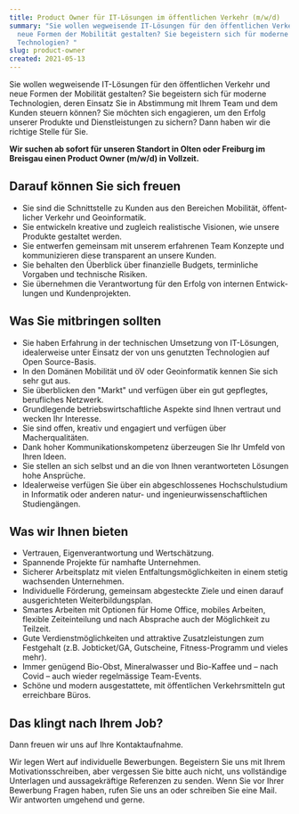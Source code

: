 ```yaml
---
title: Product Owner für IT-Lösungen im öffentlichen Verkehr (m/w/d)
summary: "Sie wollen wegweisende IT-Lösungen für den öffentlichen Verkehr und
  neue Formen der Mobilität gestalten? Sie begeistern sich für moderne
  Technologien? "
slug: product-owner
created: 2021-05-13
---
```

Sie wollen wegweisende IT-Lösungen für den öffentlichen Verkehr und neue Formen der Mobilität gestalten? Sie begeistern sich für moderne Technologien, deren Einsatz Sie in Abstimmung mit Ihrem Team und dem Kunden steuern können? Sie möchten sich engagieren, um den Erfolg unserer Produkte und Dienstleistungen zu sichern? Dann haben wir die richtige Stelle für Sie.

**<span class="text-green">Wir suchen ab sofort für unseren Standort in Olten oder Freiburg im Breisgau einen Product Owner (m/w/d) in Vollzeit.</span>**

## Darauf können Sie sich freuen

* Sie sind die Schnittstelle zu Kunden aus den Bereichen Mobilität, öffent&shy;licher Verkehr und Geoinformatik.
* Sie entwickeln kreative und zugleich realistische Visionen, wie unsere Produkte gestaltet werden.
* Sie entwerfen gemeinsam mit unserem erfahrenen Team Konzepte und kommunizieren diese trans&shy;parent an unsere Kunden.
* Sie behalten den Überblick über finanzielle Budgets, terminliche Vorgaben und technische Risiken.
* Sie übernehmen die Verantwortung für den Erfolg von internen Ent&shy;wick&shy;lungen und Kundenprojekten.

## Was Sie mitbringen sollten

* Sie haben Erfahrung in der technischen Umsetzung von IT-Lösungen, idealerweise unter Einsatz der von uns genutzten Technologien auf Open Source-Basis.
* In den Domänen Mobilität und öV oder Geoinformatik kennen Sie sich sehr gut aus.
* Sie überblicken den "Markt" und verfügen über ein gut gepflegtes, berufliches Netzwerk.
* Grundlegende betriebs&shy;wirt&shy;schaftliche Aspekte sind Ihnen vertraut und wecken Ihr Interesse.
* Sie sind offen, kreativ und engagiert und verfügen über Macherqualitäten.
* Dank hoher Kommunikations&shy;kompetenz überzeugen Sie Ihr Umfeld von Ihren Ideen.   
* Sie stellen an sich selbst und an die von Ihnen verantworteten Lösungen hohe Ansprüche.
* Idealerweise verfügen Sie über ein abgeschlossenes Hochschulstudium in Informatik oder anderen natur- und ingenieur­wissen­schaft­lichen Studien­gängen.

## Was wir Ihnen bieten

* Vertrauen, Eigenverantwortung und Wertschätzung.
* Spannende Projekte für namhafte Unternehmen.
* Sicherer Arbeitsplatz mit vielen Entfaltungsmöglichkeiten in einem stetig wachsenden Unternehmen.
* Individuelle Förderung, gemeinsam abgesteckte Ziele und einen darauf ausgerichteten Weiterbildungsplan.
* Smartes Arbeiten mit Optionen für Home Office, mobiles Arbeiten, flexible Zeiteinteilung und nach Absprache auch der Möglichkeit zu Teilzeit.
* Gute Verdienstmöglichkeiten und attraktive Zusatz­leistungen zum Festgehalt (z.B. Job­ticket/GA, Gutscheine, Fitness-Programm und vieles mehr).
* Immer genügend Bio-Obst, Mineralwasser und Bio-Kaffee und – nach Covid – auch wieder regel&shy;mässige Team-Events.
* Schöne und modern ausgestattete, mit öffentlichen Verkehrsmitteln gut erreichbare Büros.

## Das klingt nach Ihrem Job?

Dann freuen wir uns auf Ihre Kontaktaufnahme.

Wir legen Wert auf individuelle Bewerbungen. Begeistern Sie uns mit Ihrem Motivationsschreiben, aber vergessen Sie bitte auch nicht, uns vollständige Unterlagen und aussagekräftige Referenzen zu senden. Wenn Sie vor Ihrer Bewerbung Fragen haben, rufen Sie uns an oder schreiben Sie eine Mail. Wir antworten umgehend und gerne.